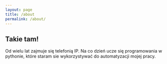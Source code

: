 ```yaml
---
layout: page
title: /about
permalink: /about/
---
```



## Takie tam!

Od wielu lat zajmuje się telefonią IP.
Na co dzień ucze się programowania w pythonie, które staram sie wykorzystywać do automatyzacji mojej pracy. 


